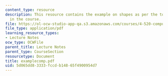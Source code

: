 ```yaml
---
content_type: resource
description: This resource contains the example on shapes as per the topics covered
  in the course.
file: https://ol-ocw-studio-app-qa.s3.amazonaws.com/courses/4-520-computational-design-i-theory-and-applications-fall-2005/5d065dd83333fccdb14865f4900954d7_examplecomp.pdf
file_type: application/pdf
learning_resource_types:
- Lecture Notes
ocw_type: OCWFile
parent_title: Lecture Notes
parent_type: CourseSection
resourcetype: Document
title: examplecomp.pdf
uid: 5d065dd8-3333-fccd-b148-65f4900954d7
---
```

